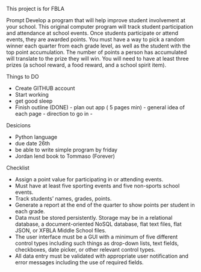 This project is for FBLA 

Prompt
Develop a program that will help improve student involvement at your school.  This original computer program will track student participation and attendance at school events.  Once students participate or attend events, they are awarded points.  You must have a way to pick a random winner each quarter from each grade level, as well as the student with the top point accumulation.  The number of points a person has accumulated will translate to the prize they will win.  You will need to have at least three prizes (a school reward, a food reward, and a school spirit item).


Things to DO

- Create GITHUB account
- Start working
- get good sleep 
- Finish outline (DONE)
       - plan out app ( 5 pages min)
       - general idea of each page
       - direction to go in
       - 

Desicions

- Python language
- due date 26th
- be able to write simple program by friday
- Jordan lend book to Tommaso (Forever)
  
Checklist

- Assign a point value for participating in or attending events.
- Must have at least five sporting events and five non-sports school events.
- Track students’ names, grades, points.
- Generate a report at the end of the quarter to show points per student in each grade.
- Data must be stored persistently.  Storage may be in a relational database, a document-oriented NoSQL database, flat text files, flat JSON, or XFBLA Middle School files.
- The user interface must be a GUI with a minimum of five different control types including such things as drop-down lists, text fields, checkboxes, date picker, or other relevant control types.
- All data entry must be validated with appropriate user notification and error messages including the use of required fields.

